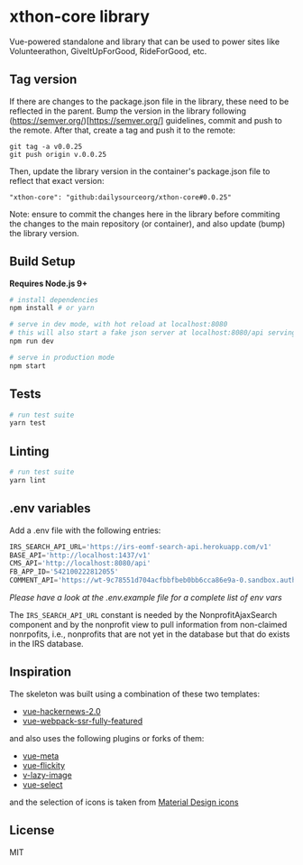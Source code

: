 # xthon-core library

Vue-powered standalone and library that can be used to power sites like Volunteerathon, GiveItUpForGood, RideForGood, etc. 

## Tag version

If there are changes to the package.json file in the library, these need to be reflected in the parent. Bump the version in the library following (https://semver.org/)[https://semver.org/] guidelines, commit and push to the remote. After that, create a tag and push it to the remote:
```
git tag -a v0.0.25
git push origin v.0.0.25
```

Then, update the library version in the container's package.json file to reflect that exact version:
```
"xthon-core": "github:dailysourceorg/xthon-core#0.0.25"
```

Note: ensure to commit the changes here in the library before commiting the changes to the main repository (or container), and also update (bump) the library version.


## Build Setup

**Requires Node.js 9+**


``` bash
# install dependencies
npm install # or yarn

# serve in dev mode, with hot reload at localhost:8080
# this will also start a fake json server at localhost:8080/api serving static assets at localhost:8080/static
npm run dev

# serve in production mode
npm start
```


## Tests

``` bash
# run test suite
yarn test
```

## Linting

``` bash
# run test suite
yarn lint
```

## .env variables

Add a .env file with the following entries:

``` javascript
IRS_SEARCH_API_URL='https://irs-eomf-search-api.herokuapp.com/v1'
BASE_API='http://localhost:1437/v1'
CMS_API='http://localhost:8080/api'
FB_APP_ID='542100222812055'
COMMENT_API='https://wt-9c78551d704acfbbfbeb0bb6cca86e9a-0.sandbox.auth0-extend.com/volunteerathon-comment'
```

*Please have a look at the .env.example file for a complete list of env vars*

The `IRS_SEARCH_API_URL` constant is needed by the NonprofitAjaxSearch component and by the nonprofit view to pull information from non-claimed nonrpofits, i.e., nonprofits that are not yet in the database but that do exists in the IRS database.

## Inspiration

The skeleton was built using a combination of these two templates:
- [vue-hackernews-2.0](https://github.com/vuejs/vue-hackernews-2.0)
- [vue-webpack-ssr-fully-featured](https://github.com/crisbal/vue-webpack-ssr-fully-featured/tree/master/test/unit/specs)

and also uses the following plugins or forks of them:
- [vue-meta](https://github.com/declandewet/vue-meta)
- [vue-flickity](https://github.com/drewjbartlett/vue-flickity)
- [v-lazy-image](https://github.com/alexjoverm/v-lazy-image)
- [vue-select](https://github.com/sagalbot/vue-select)

and the selection of icons is taken from [Material Design icons](https://materialdesignicons.com)

## License

MIT
